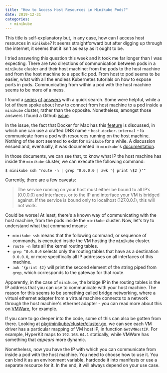 ```yaml
---
title: "How to Access Host Resources in Minikube Pods?"
date: 2019-12-31
categories:
  - minikube
---
```


This title is self-explanatory but, in any case, how can I access host resources in `minikube`? It seems straightforward but after digging up through the internet, it seems that it isn't as easy as it ought to be. <!--more-->

I tried answering this question this week and it took me far longer than I was expecting. There are two directions of communication between pods in a `minikube` cluster and their host machine: from the pods to the host machine and from the host machine to a specific pod. From host to pod seems to be easier, what with all the endless Kubernetes tutorials on how to expose ports in pods. Communicating from within a pod with the host machine seems to be more of a mess.

I found a [series](https://stackoverflow.com/questions/55164223/access-mysql-running-on-localhost-from-minikube) [of](https://stackoverflow.com/questions/43354167/minikube-expose-mysql-running-on-localhost-as-service?noredirect=1&lq=1<Paste>) [answers](https://stackoverflow.com/questions/49289009/during-local-development-with-kubernetes-minikube-how-should-i-connect-to-postg?noredirect=1&lq=1) with a quick search. Some were helpful, while a lot of them spoke about how to connect from host machine to a pod inside a `minikube` cluster, rather than the opposite. Nonetheless, amongst those answers I found a Github [issue](https://github.com/kubernetes/minikube/issues/2735).

In the issue, the fact that Docker for Mac has this [feature](https://docs.docker.com/docker-for-mac/networking/#use-cases-and-workarounds) is discussed, in which one can use a crafted DNS name - `host.docker.internal` - to communicate from a pod with resources running on the host machine. Nothing of the sort seemed to exist for `minikube` for a while. A discussion ensued and, eventually, it was documented in `minikube`'s [documentation](https://minikube.sigs.k8s.io/docs/tasks/accessing-host-resources/).

In those documents, we can see that, to know what IP the host machine has inside the `minikube` cluster, we can execute the following command:

```
$ minikube ssh "route -n | grep ^0.0.0.0 | awk '{ print \$2 }'"
```

Currently, there are a few caveats:

> The service running on your host must either be bound to all IP’s (0.0.0.0) and interfaces, or to the IP and interface your VM is bridged against. If the service is bound only to localhost (127.0.0.1), this will not work.

Could be worse! At least, there's a known way of communicating with the host machine, from the pods inside the `minikube` cluster. Now, let's try to understand what that command means:

- `minikube ssh` means that the following command, or sequence of commands, is executed inside the VM hosting the `minikube` cluster.
- `route -n` lists all the kernel routing tables.
- `grep ^0.0.0.0` selects only the routing tables that have as a destination `0.0.0.0`, or more specifically all IP addresses on all interfaces of this machine.
- `awk '{print $2}` will print the second element of the string piped from `grep`, which corresponds to the gateway for that route.

Apparently, in the case of `minikube`, the bridge IP in the routing tables is the IP address that you can use to communicate with your host machine. The reason for this seems to be something called bridge networking, where a virtual ethernet adapter from a virtual machine connects to a network through the host machine's ethernet adapter - you can read more about this on [VMWare](https://www.vmware.com/support/ws4/doc/network_bridged_ws.html), for example.

If you care to go deeper into the code, some of this can also be gotten from there. Looking at [pkg/minikube/cluster/cluster.go](https://github.com/kubernetes/minikube/blob/master/pkg/minikube/cluster/cluster.go), we can see each VM driver has a particular mapping of VM host IP, in function `GetVMHostIP`. For example, HyperKit maps to `192.168.64.1` statically, while VMWare has something that _appears_ more dynamic.

Nonetheless, now you have the IP with which you can communicate from inside a pod with the host machine. You need to choose how to use it. You can bind it as an environment variable, hardcode it into manifests or use a separate resource for it. In the end, it will always depend on your use case.
